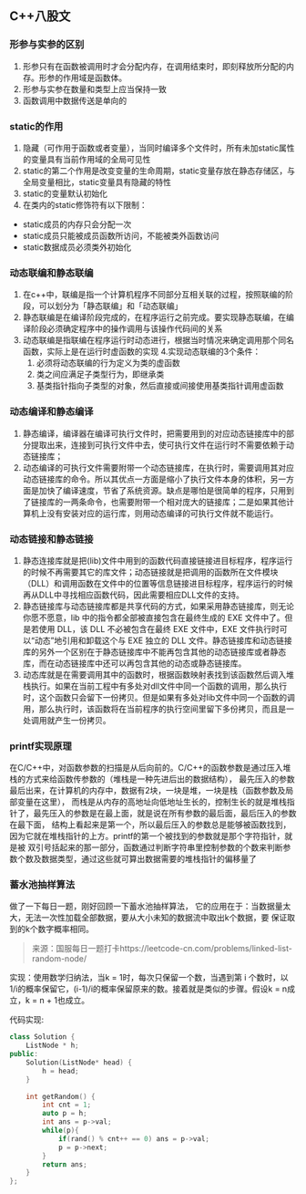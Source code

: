 ## C++八股文

### 形参与实参的区别
1. 形参只有在函数被调用时才会分配内存，在调用结束时，即刻释放所分配的内存。形参的作用域是函数体。
2. 形参与实参在数量和类型上应当保持一致
3. 函数调用中数据传送是单向的

### static的作用
1. 隐藏（可作用于函数或者变量），当同时编译多个文件时，所有未加static属性的变量具有当前作用域的全局可见性
2. static的第二个作用是改变变量的生命周期，static变量存放在静态存储区，与全局变量相比，static变量具有隐藏的特性
3. static的变量默认初始化
4. 在类内的static修饰符有以下限制：
- static成员的内存只会分配一次
- static成员只能被成员函数所访问，不能被类外函数访问
- static数据成员必须类外初始化

### 动态联编和静态联编
1. 在c++中，联编是指一个计算机程序不同部分互相关联的过程，按照联编的阶段，可以划分为「静态联编」和「动态联编」
2. 静态联编是在编译阶段完成的，在程序运行之前完成。要实现静态联编，在编译阶段必须确定程序中的操作调用与该操作代码间的关系
3. 动态联编是指联编在程序运行时动态进行，根据当时情况来确定调用那个同名函数，实际上是在运行时虚函数的实现
4.实现动态联编的3个条件：
   1. 必须将动态联编的行为定义为类的虚函数
   2. 类之间应满足子类型行为，即继承类
   3.  基类指针指向子类型的对象，然后直接或间接使用基类指针调用虚函数
    
### 动态编译和静态编译
1. 静态编译，编译器在编译可执行文件时，把需要用到的对应动态链接库中的部分提取出来，连接到可执行文件中去，使可执行文件在运行时不需要依赖于动态链接库；
2. 动态编译的可执行文件需要附带一个动态链接库，在执行时，需要调用其对应动态链接库的命令。所以其优点一方面是缩小了执行文件本身的体积，另一方面是加快了编译速度，节省了系统资源。缺点是哪怕是很简单的程序，只用到了链接库的一两条命令，也需要附带一个相对庞大的链接库；二是如果其他计算机上没有安装对应的运行库，则用动态编译的可执行文件就不能运行。


### 动态链接和静态链接
1. 静态连接库就是把(lib)文件中用到的函数代码直接链接进目标程序，程序运行的时候不再需要其它的库文件；动态链接就是把调用的函数所在文件模块（DLL）和调用函数在文件中的位置等信息链接进目标程序，程序运行的时候再从DLL中寻找相应函数代码，因此需要相应DLL文件的支持。
2. 静态链接库与动态链接库都是共享代码的方式，如果采用静态链接库，则无论你愿不愿意，lib 中的指令都全部被直接包含在最终生成的 EXE 文件中了。但是若使用 DLL，该 DLL 不必被包含在最终 EXE 文件中，EXE 文件执行时可以“动态”地引用和卸载这个与 EXE 独立的 DLL 文件。静态链接库和动态链接库的另外一个区别在于静态链接库中不能再包含其他的动态链接库或者静态库，而在动态链接库中还可以再包含其他的动态或静态链接库。
3. 动态库就是在需要调用其中的函数时，根据函数映射表找到该函数然后调入堆栈执行。如果在当前工程中有多处对dll文件中同一个函数的调用，那么执行时，这个函数只会留下一份拷贝。但是如果有多处对lib文件中同一个函数的调用，那么执行时，该函数将在当前程序的执行空间里留下多份拷贝，而且是一处调用就产生一份拷贝。

### printf实现原理
在C/C++中，对函数参数的扫描是从后向前的。C/C++的函数参数是通过压入堆栈的方式来给函数传参数的（堆栈是一种先进后出的数据结构），
最先压入的参数最后出来，在计算机的内存中，数据有2块，一块是堆，一块是栈（函数参数及局部变量在这里），
而栈是从内存的高地址向低地址生长的，控制生长的就是堆栈指针了，最先压入的参数是在最上面，就是说在所有参数的最后面，最后压入的参数在最下面，
结构上看起来是第一个，所以最后压入的参数总是能够被函数找到，因为它就在堆栈指针的上方。printf的第一个被找到的参数就是那个字符指针，就是被
双引号括起来的那一部分，函数通过判断字符串里控制参数的个数来判断参数个数及数据类型，通过这些就可算出数据需要的堆栈指针的偏移量了


### 蓄水池抽样算法
做了一下每日一题，刚好回顾一下蓄水池抽样算法，
它的应用在于：当数据量太大，无法一次性加载全部数据，要从大小未知的数据流中取出k个数据，要
保证取到的k个数字概率相同。
> 来源：国服每日一题打卡https://leetcode-cn.com/problems/linked-list-random-node/

实现：使用数学归纳法，当k = 1时，每次只保留一个数，当遇到第 i 个数时，以 1/i的概率保留它，(i-1)/i的概率保留原来的数。接着就是类似的步骤。假设k = n成立，k = n + 1也成立。

代码实现:
```c++
class Solution {
    ListNode * h;
public:
    Solution(ListNode* head) {
        h = head;
    }
    
    int getRandom() {
        int cnt = 1;
        auto p = h;
        int ans = p->val;
        while(p){
            if(rand() % cnt++ == 0) ans = p->val;
            p = p->next;
        }
        return ans;
    }
};
```
